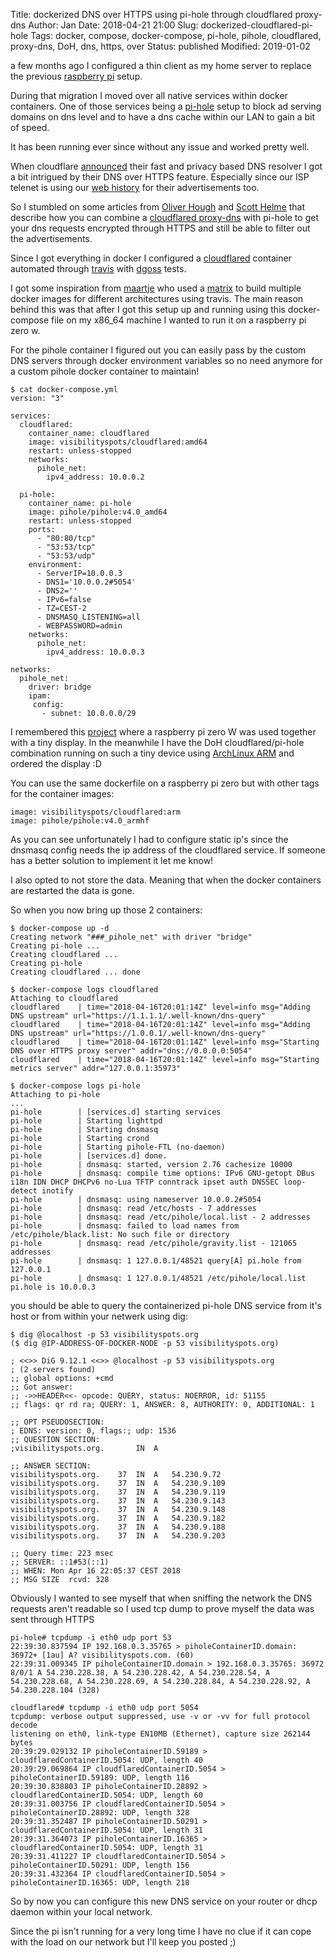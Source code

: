 Title:       dockerized DNS over HTTPS using pi-hole through cloudflared proxy-dns
Author:      Jan
Date:        2018-04-21 21:00
Slug:        dockerized-cloudflared-pi-hole
Tags:        docker, compose, docker-compose, pi-hole, pihole, cloudflared, proxy-dns, DoH, dns, https, over
Status:      published
Modified:    2019-01-02

a few months ago I configured a thin client as my home server to replace the previous [raspberry pi](https://visibilityspots.org/raspberry-pi.html) setup.

During that migration I moved over all native services within docker containers. One of those services being a [pi-hole](https://pi-hole.net) setup to block ad serving domains on dns level and to have a dns cache within our LAN to gain a bit of speed.

It has been running ever since without any issue and worked pretty well.

When cloudflare [announced](https://blog.cloudflare.com/announcing-1111/) their fast and privacy based DNS resolver I got a bit intrigued by their DNS over HTTPS feature. Especially since our ISP telenet is using our [web history](http://www.forceflow.be/2016/09/14/aanpassingen-privacybeleid-telenet/) for their advertisements too.

So I stumbled on some articles from [Oliver Hough](https://oliverhough.cloud/blog/configure-pihole-with-dns-over-https/) and [Scott Helme](https://scotthelme.co.uk/securing-dns-across-all-of-my-devices-with-pihole-dns-over-https-1-1-1-1/) that describe how you can combine a [cloudflared proxy-dns](https://developers.cloudflare.com/1.1.1.1/dns-over-https/cloudflared-proxy/) with pi-hole to get your dns requests encrypted through HTTPS and still be able to filter out the advertisements.

Since I got everything in docker I configured a [cloudflared](https://hub.docker.com/r/visibilityspots/cloudflared/) container automated through [travis](https://travis-ci.org/visibilityspots/dockerfile-cloudflared) with [dgoss](https://github.com/aelsabbahy/goss/tree/master/extras/dgoss) tests.

I got some inspiration from [maartje](https://twitter.com/MaartjeME) who used a [matrix](https://github.com/meyskens/docker-cloudflared/blob/master/.travis.yml) to build multiple docker images for different architectures using travis. The main reason behind this was that after I got this setup up and running using this docker-compose file on my x86_64 machine I wanted to run it on a raspberry pi zero w.

For the pihole container I figured out you can easily pass by the custom DNS servers through docker environment variables so no need anymore for a custom pihole docker container to maintain!


```
$ cat docker-compose.yml
version: "3"

services:
  cloudflared:
    container_name: cloudflared
    image: visibilityspots/cloudflared:amd64
    restart: unless-stopped
    networks:
      pihole_net:
        ipv4_address: 10.0.0.2

  pi-hole:
    container_name: pi-hole
    image: pihole/pihole:v4.0_amd64
    restart: unless-stopped
    ports:
      - "80:80/tcp"
      - "53:53/tcp"
      - "53:53/udp"
    environment:
      - ServerIP=10.0.0.3
      - DNS1='10.0.0.2#5054'
      - DNS2=''
      - IPv6=false
      - TZ=CEST-2
      - DNSMASQ_LISTENING=all
      - WEBPASSWORD=admin
    networks:
      pihole_net:
        ipv4_address: 10.0.0.3

networks:
  pihole_net:
    driver: bridge
    ipam:
     config:
       - subnet: 10.0.0.0/29
```

I remembered this [project](https://learn.adafruit.com/pi-hole-ad-blocker-with-pi-zero-w) where a raspberry pi zero W was used together with a tiny display. In the meanwhile I have the DoH cloudflared/pi-hole combination running on such a tiny device using [ArchLinux ARM](https://archlinuxarm.org) and ordered the display :D

You can use the same dockerfile on a raspberry pi zero but with other tags for the container images:

```
image: visibilityspots/cloudflared:arm
image: pihole/pihole:v4.0_armhf
```

As you can see unfortunately I had to configure static ip's since the dnsmasq config needs the ip address of the cloudflared service. If someone has a better solution to implement it let me know!

I also opted to not store the data. Meaning that when the docker containers are restarted the data is gone.

So when you now bring up those 2 containers:

```
$ docker-compose up -d
Creating network "###_pihole_net" with driver "bridge"
Creating pi-hole ...
Creating cloudflared ...
Creating pi-hole
Creating cloudflared ... done
```

```
$ docker-compose logs cloudflared
Attaching to cloudflared
cloudflared    | time="2018-04-16T20:01:14Z" level=info msg="Adding DNS upstream" url="https://1.1.1.1/.well-known/dns-query"
cloudflared    | time="2018-04-16T20:01:14Z" level=info msg="Adding DNS upstream" url="https://1.0.0.1/.well-known/dns-query"
cloudflared    | time="2018-04-16T20:01:14Z" level=info msg="Starting DNS over HTTPS proxy server" addr="dns://0.0.0.0:5054"
cloudflared    | time="2018-04-16T20:01:14Z" level=info msg="Starting metrics server" addr="127.0.0.1:35973"
```

```
$ docker-compose logs pi-hole
Attaching to pi-hole
...
pi-hole        | [services.d] starting services
pi-hole        | Starting lighttpd
pi-hole        | Starting dnsmasq
pi-hole        | Starting crond
pi-hole        | Starting pihole-FTL (no-daemon)
pi-hole        | [services.d] done.
pi-hole        | dnsmasq: started, version 2.76 cachesize 10000
pi-hole        | dnsmasq: compile time options: IPv6 GNU-getopt DBus i18n IDN DHCP DHCPv6 no-Lua TFTP conntrack ipset auth DNSSEC loop-detect inotify
pi-hole        | dnsmasq: using nameserver 10.0.0.2#5054
pi-hole        | dnsmasq: read /etc/hosts - 7 addresses
pi-hole        | dnsmasq: read /etc/pihole/local.list - 2 addresses
pi-hole        | dnsmasq: failed to load names from /etc/pihole/black.list: No such file or directory
pi-hole        | dnsmasq: read /etc/pihole/gravity.list - 121065 addresses
pi-hole        | dnsmasq: 1 127.0.0.1/48521 query[A] pi.hole from 127.0.0.1
pi-hole        | dnsmasq: 1 127.0.0.1/48521 /etc/pihole/local.list pi.hole is 10.0.0.3
```

you should be able to query the containerized pi-hole DNS service from it's host or from within your netwerk using dig:

```
$ dig @localhost -p 53 visibilityspots.org
($ dig @IP-ADDRESS-OF-DOCKER-NODE -p 53 visibilityspots.org)

; <<>> DiG 9.12.1 <<>> @localhost -p 53 visibilityspots.org
; (2 servers found)
;; global options: +cmd
;; Got answer:
;; ->>HEADER<<- opcode: QUERY, status: NOERROR, id: 51155
;; flags: qr rd ra; QUERY: 1, ANSWER: 8, AUTHORITY: 0, ADDITIONAL: 1

;; OPT PSEUDOSECTION:
; EDNS: version: 0, flags:; udp: 1536
;; QUESTION SECTION:
;visibilityspots.org.		IN	A

;; ANSWER SECTION:
visibilityspots.org.	37	IN	A	54.230.9.72
visibilityspots.org.	37	IN	A	54.230.9.109
visibilityspots.org.	37	IN	A	54.230.9.119
visibilityspots.org.	37	IN	A	54.230.9.143
visibilityspots.org.	37	IN	A	54.230.9.148
visibilityspots.org.	37	IN	A	54.230.9.182
visibilityspots.org.	37	IN	A	54.230.9.188
visibilityspots.org.	37	IN	A	54.230.9.203

;; Query time: 223 msec
;; SERVER: ::1#53(::1)
;; WHEN: Mon Apr 16 22:05:37 CEST 2018
;; MSG SIZE  rcvd: 328

```

Obviously I wanted to see myself that when sniffing the network the DNS requests aren't readable so I used tcp dump to prove myself the data was sent through HTTPS
```
pi-hole# tcpdump -i eth0 udp port 53
22:39:30.837594 IP 192.168.0.3.35765 > piholeContainerID.domain: 36972+ [1au] A? visibilityspots.com. (60)
22:39:31.009345 IP piholeContainerID.domain > 192.168.0.3.35765: 36972 8/0/1 A 54.230.228.38, A 54.230.228.42, A 54.230.228.54, A 54.230.228.68, A 54.230.228.69, A 54.230.228.84, A 54.230.228.92, A 54.230.228.104 (328)
```

```
cloudflared# tcpdump -i eth0 udp port 5054
tcpdump: verbose output suppressed, use -v or -vv for full protocol decode
listening on eth0, link-type EN10MB (Ethernet), capture size 262144 bytes
20:39:29.029132 IP piholeContainerID.59189 > cloudflaredContainerID.5054: UDP, length 40
20:39:29.069864 IP cloudflaredContainerID.5054 > piholeContainerID.59189: UDP, length 116
20:39:30.838803 IP piholeContainerID.28892 > cloudflaredContainerID.5054: UDP, length 60
20:39:31.003756 IP cloudflaredContainerID.5054 > piholeContainerID.28892: UDP, length 328
20:39:31.352487 IP piholeContainerID.50291 > cloudflaredContainerID.5054: UDP, length 31
20:39:31.364073 IP piholeContainerID.16365 > cloudflaredContainerID.5054: UDP, length 31
20:39:31.411227 IP cloudflaredContainerID.5054 > piholeContainerID.50291: UDP, length 156
20:39:31.432364 IP cloudflaredContainerID.5054 > piholeContainerID.16365: UDP, length 218
```

So by now you can configure this new DNS service on your router or dhcp daemon within your local network.

Since the pi isn't running for a very long time I have no clue if it can cope with the load on our network but I'll keep you posted ;)
